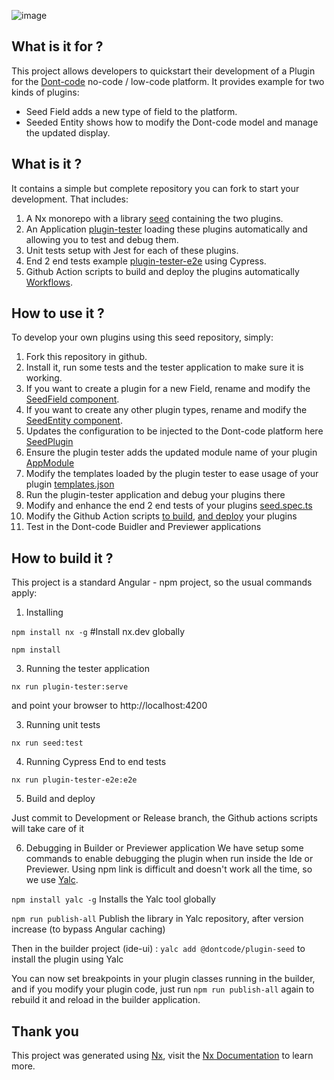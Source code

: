 ![image](https://dont-code.net/assets/logo-shadow-squared.png)
## What is it for ?

This project allows developers to quickstart their development of a Plugin for the  [Dont-code](https://dont-code.net) no-code / low-code platform.
It provides example for two kinds of plugins:
- Seed Field adds a new type of field to the platform.
- Seeded Entity shows how to modify the Dont-code model and manage the updated display.

## What is it ?
It contains a simple but complete repository you can fork to start your development. That includes:
1. A Nx monorepo with a library [seed](libs/seed) containing the two plugins.
2. An Application [plugin-tester](apps/plugin-tester) loading these plugins automatically and allowing you to test and debug them.
3. Unit tests setup with Jest for each of these plugins.
4. End 2 end tests example [plugin-tester-e2e](apps/plugin-tester-e2e) using Cypress.
5. Github Action scripts to build and deploy the plugins automatically [Workflows](.github/workflows).

## How to use it ?

To develop your own plugins using this seed repository, simply:
1. Fork this repository in github.
2. Install it, run some tests and the tester application to make sure it is working.
3. If you want to create a plugin for a new Field, rename and modify the [SeedField component](libs/seed/src/lib/preview/seed-field).
4. If you want to create any other plugin types, rename and modify the [SeedEntity component](libs/seed/src/lib/preview/seeded-entity).
5. Updates the configuration to be injected to the Dont-code platform here [SeedPlugin](libs/seed/src/lib/declaration/seed-plugin.ts)
6. Ensure the plugin tester adds the updated module name of your plugin [AppModule](apps/plugin-tester/src/app/app.module.ts)
7. Modify the templates loaded by the plugin tester to ease usage of your plugin [templates.json](apps/plugin-tester/src/assets/dev/templates.json)
8. Run the plugin-tester application and debug your plugins there
9. Modify and enhance the end 2 end tests of your plugins [seed.spec.ts](apps/plugin-tester-e2e/src/integration/seed.spec.ts)
10. Modify the Github Action scripts [to build](.github/workflows/dev-build.yml), [and deploy](./.github/workflows/main-build.yml) your plugins
11. Test in the Dont-code Buidler and Previewer applications

## How to build it ?
This project is a standard Angular - npm project, so the usual commands apply:

1. Installing

`npm install nx -g` #Install nx.dev globally

`npm install`

3. Running the tester application

`nx run plugin-tester:serve`

and point your browser to http://localhost:4200

3. Running unit tests

  `nx run seed:test`

4. Running Cypress End to end tests

  `nx run plugin-tester-e2e:e2e`

5. Build and deploy

  Just commit to Development or Release branch, the Github actions scripts will take care of it

6. Debugging in Builder or Previewer application
  We have setup some commands to enable debugging the plugin when run inside the Ide or Previewer.
  Using npm link is difficult and doesn't work all the time, so we use [Yalc](https://github.com/wclr/yalc).

  `npm install yalc -g` Installs the Yalc tool globally

  `npm run publish-all` Publish the library in Yalc repository, after version increase (to bypass Angular caching)
  
  Then in the builder project (ide-ui) :
  `yalc add @dontcode/plugin-seed` to install the plugin using Yalc

  You can now set breakpoints in your plugin classes running in the builder, and if you modify your plugin code, just run
  `npm run publish-all` again to rebuild it and reload in the builder application.


## Thank you

This project was generated using [Nx](https://nx.dev), visit the [Nx Documentation](https://nx.dev/angular) to learn more.
